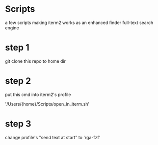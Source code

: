 # Scripts
a few scripts making iterm2 works as an enhanced finder full-text search engine


# step 1

git clone this repo to home dir

# step 2

put this cmd into iterm2's profile 

'/Users/{home}/Scripts/open_in_iterm.sh'

# step 3

change profile's "send text at start" to 'rga-fzf'
